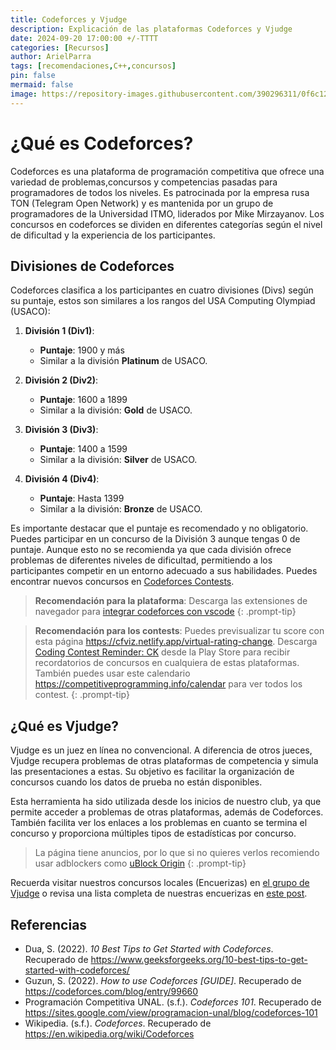 ```yaml
---
title: Codeforces y Vjudge
description: Explicación de las plataformas Codeforces y Vjudge
date: 2024-09-20 17:00:00 +/-TTTT
categories: [Recursos]
author: ArielParra 
tags: [recomendaciones,C++,concursos]
pin: false
mermaid: false
image: https://repository-images.githubusercontent.com/390296311/0f6c1240-462e-47ff-870d-e2d0ebb181f1
---
```


# ¿Qué es Codeforces?

Codeforces es una plataforma de programación competitiva que ofrece una variedad de problemas,concursos y competencias pasadas para programadores de todos los niveles. Es patrocinada por la empresa rusa TON (Telegram Open Network) y es mantenida por un grupo de programadores de la Universidad ITMO, liderados por Mike Mirzayanov. Los concursos en codeforces se dividen en diferentes categorías según el nivel de dificultad y la experiencia de los participantes.

## Divisiones de Codeforces

Codeforces clasifica a los participantes en cuatro divisiones (Divs) según su puntaje, estos son similares a los rangos del  USA Computing Olympiad (USACO):

1. **División 1 (Div1)**: 
   - **Puntaje**: 1900 y más
   - Similar a la división **Platinum** de USACO. 

2. **División 2 (Div2)**: 
   - **Puntaje**: 1600 a 1899
   - Similar a la división: **Gold** de USACO. 

3. **División 3 (Div3)**: 
   - **Puntaje**: 1400 a 1599
   - Similar a la división: **Silver** de USACO.
   
4. **División 4 (Div4)**: 
   - **Puntaje**: Hasta 1399
   - Similar a la división: **Bronze** de USACO. 

Es importante destacar que el puntaje es recomendado y no obligatorio. Puedes participar en un concurso de la División 3 aunque tengas 0 de puntaje. Aunque esto no se recomienda ya que cada división ofrece problemas de diferentes niveles de dificultad, permitiendo a los participantes competir en un entorno adecuado a sus habilidades. Puedes encontrar nuevos concursos en [Codeforces Contests](https://codeforces.com/contests).

> **Recomendación para la plataforma**: Descarga las extensiones de navegador para [integrar codeforces con vscode](https://cpc-gallos.github.io/blog/Entorno_Desarrollo/#integrar-codeforces-con-vscode)
{: .prompt-tip}

> **Recomendación para los contests**: Puedes previsualizar tu score con esta página <https://cfviz.netlify.app/virtual-rating-change>. Descarga [Coding Contest Reminder: CK](https://play.google.com/store/apps/details?id=com.shyptsolution.codingkaro) desde la Play Store para recibir recordatorios de concursos en cualquiera de estas plataformas. También puedes usar este calendario <https://competitiveprogramming.info/calendar> para ver todos los contest.
{: .prompt-tip}

## ¿Qué es Vjudge?

Vjudge es un juez en línea no convencional. A diferencia de otros jueces, Vjudge recupera problemas de otras plataformas de competencia y simula las presentaciones a estas. Su objetivo es facilitar la organización de concursos cuando los datos de prueba no están disponibles.

Esta herramienta ha sido utilizada desde los inicios de nuestro club, ya que permite acceder a problemas de otras plataformas, además de Codeforces. También facilita ver los enlaces a los problemas en cuanto se termina el concurso y proporciona múltiples tipos de estadísticas por concurso.

> La página tiene anuncios, por lo que si no quieres verlos recomiendo usar adblockers como [uBlock Origin](https://ublockorigin.com/es)
{: .prompt-tip}

Recuerda visitar nuestros concursos locales (Encuerizas) en [el grupo de Vjudge](https://vjudge.net/group/gallos#contests-anchor) o revisa una lista completa de nuestras encuerizas en [este post](https://cpc-gallos.github.io/blog/Encuerizas/).

## Referencias 

- Dua, S. (2022). *10 Best Tips to Get Started with Codeforces*. Recuperado de <https://www.geeksforgeeks.org/10-best-tips-to-get-started-with-codeforces/>
- Guzun, S. (2022). *How to use Codeforces [GUIDE]*. Recuperado de <https://codeforces.com/blog/entry/99660>
- Programación Competitiva UNAL. (s.f.). *Codeforces 101*. Recuperado de <https://sites.google.com/view/programacion-unal/blog/codeforces-101>
- Wikipedia. (s.f.). *Codeforces*. Recuperado de <https://en.wikipedia.org/wiki/Codeforces>